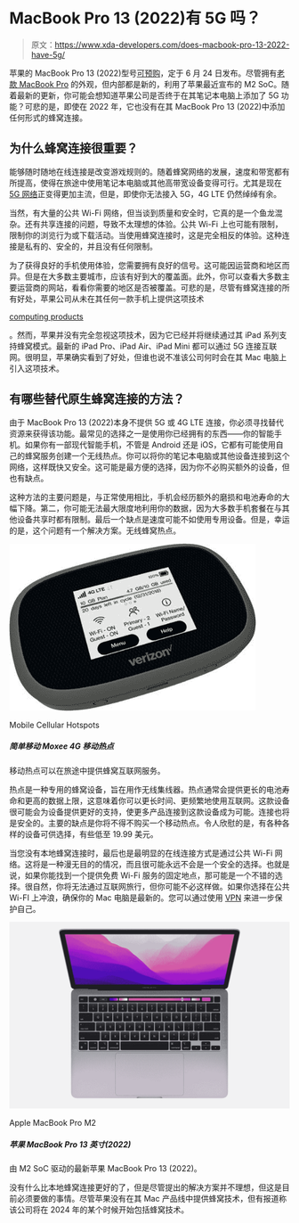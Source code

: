 # MacBook Pro 13 (2022)有 5G 吗？

> 原文：<https://www.xda-developers.com/does-macbook-pro-13-2022-have-5g/>

苹果的 MacBook Pro 13 (2022)型号[可预购](https://www.xda-developers.com/preorder-macbook-pro-m2-this-week/)，定于 6 月 24 日发布。尽管拥有[老款 MacBook Pro](https://www.xda-developers.com/macbook-pro-2021/) 的外观，但内部都是新的，利用了苹果最近宣布的 M2 SoC。随着最新的更新，你可能会想知道苹果公司是否终于在其笔记本电脑上添加了 5G 功能？可悲的是，即使在 2022 年，它也没有在其 MacBook Pro 13 (2022)中添加任何形式的蜂窝连接。

## 为什么蜂窝连接很重要？

能够随时随地在线连接是改变游戏规则的。随着蜂窝网络的发展，速度和带宽都有所提高，使得在旅途中使用笔记本电脑或其他高带宽设备变得可行。尤其是现在 [5G 网络](https://www.xda-developers.com/5g/)正变得更加主流，但是，即使你无法接入 5G，4G LTE 仍然绰绰有余。

当然，有大量的公共 Wi-Fi 网络，但当谈到质量和安全时，它真的是一个鱼龙混杂。还有共享连接的问题，导致不太理想的体验。公共 Wi-Fi 上也可能有限制，限制你的浏览行为或下载活动。当使用蜂窝连接时，这是完全相反的体验。这种连接是私有的、安全的，并且没有任何限制。

为了获得良好的手机使用体验，您需要拥有良好的信号。这可能因运营商和地区而异。但是在大多数主要城市，应该有好到大的覆盖面。此外，你可以查看大多数主要运营商的网站，看看你需要的地区是否被覆盖。可悲的是，尽管有蜂窝连接的所有好处，苹果公司从未在其任何一款手机上提供这项技术

[computing products](https://www.xda-developers.com/best-macs/)

。然而，苹果并没有完全忽视这项技术，因为它已经并将继续通过其 iPad 系列支持蜂窝模式。最新的 iPad Pro、iPad Air、iPad Mini 都可以通过 5G 连接互联网。很明显，苹果确实看到了好处，但谁也说不准该公司何时会在其 Mac 电脑上引入这项技术。

## 有哪些替代原生蜂窝连接的方法？

由于 MacBook Pro 13 (2022)本身不提供 5G 或 4G LTE 连接，你必须寻找替代资源来获得该功能。最常见的选择之一是使用你已经拥有的东西——你的智能手机。如果你有一部现代智能手机，不管是 Android 还是 iOS，它都有可能使用自己的蜂窝服务创建一个无线热点。你可以将你的笔记本电脑或其他设备连接到这个网络，这样既快又安全。这可能是最方便的选择，因为你不必购买额外的设备，但也有缺点。

这种方法的主要问题是，与正常使用相比，手机会经历额外的磨损和电池寿命的大幅下降。第二，你可能无法最大限度地利用你的数据，因为大多数手机套餐在与其他设备共享时都有限制。最后一个缺点是速度可能不如使用专用设备。但是，幸运的是，这个问题有一个解决方案。无线蜂窝热点。

 <picture>![Mobile hotspots can provide cellular internet service while on the go. ](img/a3373076dd525aa92b41b5fd208440d9.png)</picture> 

Mobile Cellular Hotspots

##### 简单移动 Moxee 4G 移动热点

移动热点可以在旅途中提供蜂窝互联网服务。

热点是一种专用的蜂窝设备，旨在用作无线集线器。热点通常会提供更长的电池寿命和更高的数据上限，这意味着你可以更长时间、更频繁地使用互联网。这款设备很可能会为设备提供更好的支持，使更多产品连接到这款设备成为可能。连接也将是安全的。主要的缺点是你将不得不购买一个移动热点。令人欣慰的是，有各种各样的设备可供选择，有些低至 19.99 美元。

当您没有本地蜂窝连接时，最后也是最明显的在线连接方式是通过公共 Wi-Fi 网络。这将是一种漫无目的的情况，而且很可能永远不会是一个安全的选择。也就是说，如果你能找到一个提供免费 Wi-Fi 服务的固定地点，那可能是一个不错的选择。很自然，你将无法通过互联网旅行，但你可能不必这样做。如果你选择在公共 Wi-FI 上冲浪，确保你的 Mac 电脑是最新的。您可以通过使用 [VPN](https://www.xda-developers.com/best-vpn/) 来进一步保护自己。

 <picture>![The Apple MacBook Pro M2 comes with a Touch Bar and is suitable for students working on audio and video editing.](img/9e5995446e68dcc2f358d0a922f47084.png)</picture> 

Apple MacBook Pro M2

##### 苹果 MacBook Pro 13 英寸(2022)

由 M2 SoC 驱动的最新苹果 MacBook Pro 13 (2022)。

没有什么比本地蜂窝连接更好的了，但是尽管提出的解决方案并不理想，但这是目前必须要做的事情。尽管苹果没有在其 Mac 产品线中提供蜂窝技术，但有报道称该公司将在 2024 年的某个时候开始包括蜂窝技术。